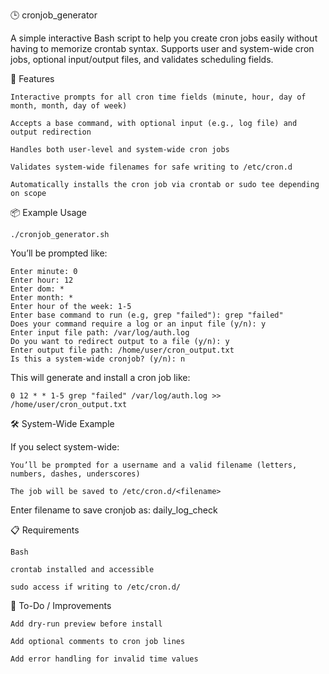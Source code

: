 🕒 cronjob_generator

A simple interactive Bash script to help you create cron jobs easily without having to memorize crontab syntax. Supports user and system-wide cron jobs, optional input/output files, and validates scheduling fields.


🚀 Features

    Interactive prompts for all cron time fields (minute, hour, day of month, month, day of week)

    Accepts a base command, with optional input (e.g., log file) and output redirection

    Handles both user-level and system-wide cron jobs

    Validates system-wide filenames for safe writing to /etc/cron.d

    Automatically installs the cron job via crontab or sudo tee depending on scope


📦 Example Usage

    ./cronjob_generator.sh

You’ll be prompted like:

    Enter minute: 0
    Enter hour: 12
    Enter dom: *
    Enter month: *
    Enter hour of the week: 1-5
    Enter base command to run (e.g, grep "failed"): grep "failed"
    Does your command require a log or an input file (y/n): y
    Enter input file path: /var/log/auth.log
    Do you want to redirect output to a file (y/n): y
    Enter output file path: /home/user/cron_output.txt
    Is this a system-wide cronjob? (y/n): n

This will generate and install a cron job like:

    0 12 * * 1-5 grep "failed" /var/log/auth.log >> /home/user/cron_output.txt


🛠 System-Wide Example

If you select system-wide:

    You’ll be prompted for a username and a valid filename (letters, numbers, dashes, underscores)

    The job will be saved to /etc/cron.d/<filename>

Enter filename to save cronjob as: daily_log_check


📋 Requirements

    Bash

    crontab installed and accessible

    sudo access if writing to /etc/cron.d/


🤖 To-Do / Improvements

    Add dry-run preview before install

    Add optional comments to cron job lines

    Add error handling for invalid time values
